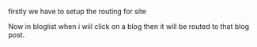 firstly we have to setup the routing for site

Now in bloglist when i wiil click on a blog then it will be routed to that blog post.